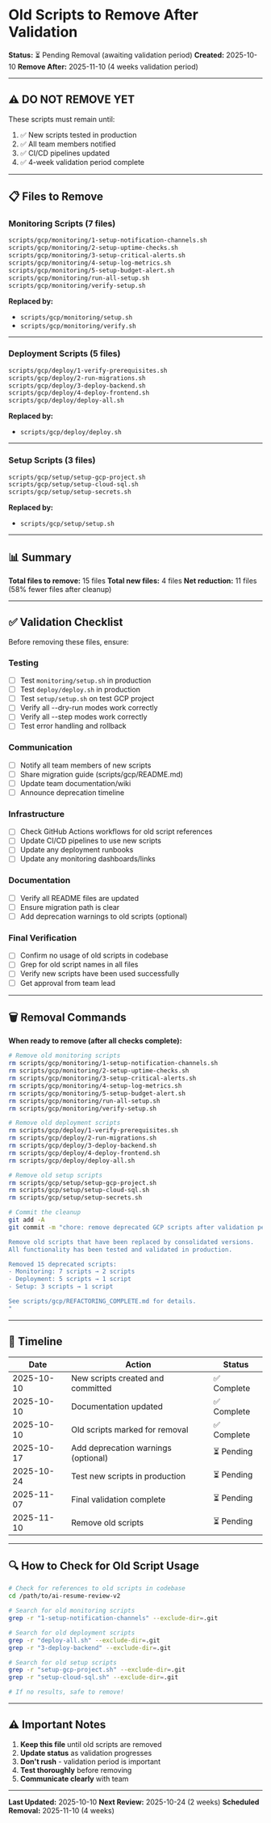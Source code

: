 # Old Scripts to Remove After Validation

**Status:** ⏳ Pending Removal (awaiting validation period)
**Created:** 2025-10-10
**Remove After:** 2025-11-10 (4 weeks validation period)

---

## ⚠️ **DO NOT REMOVE YET**

These scripts must remain until:
1. ✅ New scripts tested in production
2. ✅ All team members notified
3. ✅ CI/CD pipelines updated
4. ✅ 4-week validation period complete

---

## 📋 Files to Remove

### Monitoring Scripts (7 files)

```bash
scripts/gcp/monitoring/1-setup-notification-channels.sh
scripts/gcp/monitoring/2-setup-uptime-checks.sh
scripts/gcp/monitoring/3-setup-critical-alerts.sh
scripts/gcp/monitoring/4-setup-log-metrics.sh
scripts/gcp/monitoring/5-setup-budget-alert.sh
scripts/gcp/monitoring/run-all-setup.sh
scripts/gcp/monitoring/verify-setup.sh
```

**Replaced by:**
- `scripts/gcp/monitoring/setup.sh`
- `scripts/gcp/monitoring/verify.sh`

---

### Deployment Scripts (5 files)

```bash
scripts/gcp/deploy/1-verify-prerequisites.sh
scripts/gcp/deploy/2-run-migrations.sh
scripts/gcp/deploy/3-deploy-backend.sh
scripts/gcp/deploy/4-deploy-frontend.sh
scripts/gcp/deploy/deploy-all.sh
```

**Replaced by:**
- `scripts/gcp/deploy/deploy.sh`

---

### Setup Scripts (3 files)

```bash
scripts/gcp/setup/setup-gcp-project.sh
scripts/gcp/setup/setup-cloud-sql.sh
scripts/gcp/setup/setup-secrets.sh
```

**Replaced by:**
- `scripts/gcp/setup/setup.sh`

---

## 📊 Summary

**Total files to remove:** 15 files
**Total new files:** 4 files
**Net reduction:** 11 files (58% fewer files after cleanup)

---

## ✅ Validation Checklist

Before removing these files, ensure:

### Testing
- [ ] Test `monitoring/setup.sh` in production
- [ ] Test `deploy/deploy.sh` in production
- [ ] Test `setup/setup.sh` on test GCP project
- [ ] Verify all --dry-run modes work correctly
- [ ] Verify all --step modes work correctly
- [ ] Test error handling and rollback

### Communication
- [ ] Notify all team members of new scripts
- [ ] Share migration guide (scripts/gcp/README.md)
- [ ] Update team documentation/wiki
- [ ] Announce deprecation timeline

### Infrastructure
- [ ] Check GitHub Actions workflows for old script references
- [ ] Update CI/CD pipelines to use new scripts
- [ ] Update any deployment runbooks
- [ ] Update any monitoring dashboards/links

### Documentation
- [ ] Verify all README files are updated
- [ ] Ensure migration path is clear
- [ ] Add deprecation warnings to old scripts (optional)

### Final Verification
- [ ] Confirm no usage of old scripts in codebase
- [ ] Grep for old script names in all files
- [ ] Verify new scripts have been used successfully
- [ ] Get approval from team lead

---

## 🗑️ Removal Commands

**When ready to remove (after all checks complete):**

```bash
# Remove old monitoring scripts
rm scripts/gcp/monitoring/1-setup-notification-channels.sh
rm scripts/gcp/monitoring/2-setup-uptime-checks.sh
rm scripts/gcp/monitoring/3-setup-critical-alerts.sh
rm scripts/gcp/monitoring/4-setup-log-metrics.sh
rm scripts/gcp/monitoring/5-setup-budget-alert.sh
rm scripts/gcp/monitoring/run-all-setup.sh
rm scripts/gcp/monitoring/verify-setup.sh

# Remove old deployment scripts
rm scripts/gcp/deploy/1-verify-prerequisites.sh
rm scripts/gcp/deploy/2-run-migrations.sh
rm scripts/gcp/deploy/3-deploy-backend.sh
rm scripts/gcp/deploy/4-deploy-frontend.sh
rm scripts/gcp/deploy/deploy-all.sh

# Remove old setup scripts
rm scripts/gcp/setup/setup-gcp-project.sh
rm scripts/gcp/setup/setup-cloud-sql.sh
rm scripts/gcp/setup/setup-secrets.sh

# Commit the cleanup
git add -A
git commit -m "chore: remove deprecated GCP scripts after validation period

Remove old scripts that have been replaced by consolidated versions.
All functionality has been tested and validated in production.

Removed 15 deprecated scripts:
- Monitoring: 7 scripts → 2 scripts
- Deployment: 5 scripts → 1 script
- Setup: 3 scripts → 1 script

See scripts/gcp/REFACTORING_COMPLETE.md for details.
"
```

---

## 📅 Timeline

| Date | Action | Status |
|------|--------|--------|
| 2025-10-10 | New scripts created and committed | ✅ Complete |
| 2025-10-10 | Documentation updated | ✅ Complete |
| 2025-10-10 | Old scripts marked for removal | ✅ Complete |
| 2025-10-17 | Add deprecation warnings (optional) | ⏳ Pending |
| 2025-10-24 | Test new scripts in production | ⏳ Pending |
| 2025-11-07 | Final validation complete | ⏳ Pending |
| 2025-11-10 | Remove old scripts | ⏳ Pending |

---

## 🔍 How to Check for Old Script Usage

```bash
# Check for references to old scripts in codebase
cd /path/to/ai-resume-review-v2

# Search for old monitoring scripts
grep -r "1-setup-notification-channels" --exclude-dir=.git

# Search for old deployment scripts
grep -r "deploy-all.sh" --exclude-dir=.git
grep -r "3-deploy-backend" --exclude-dir=.git

# Search for old setup scripts
grep -r "setup-gcp-project.sh" --exclude-dir=.git
grep -r "setup-cloud-sql.sh" --exclude-dir=.git

# If no results, safe to remove!
```

---

## ⚠️ Important Notes

1. **Keep this file** until old scripts are removed
2. **Update status** as validation progresses
3. **Don't rush** - validation period is important
4. **Test thoroughly** before removing
5. **Communicate clearly** with team

---

**Last Updated:** 2025-10-10
**Next Review:** 2025-10-24 (2 weeks)
**Scheduled Removal:** 2025-11-10 (4 weeks)
